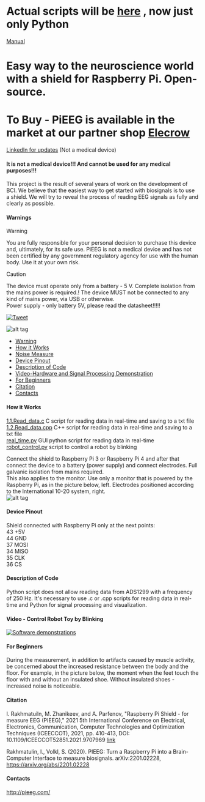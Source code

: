 # Actual scripts will be [here](https://github.com/pieeg-club) , now just only Python   
[Manual](https://colab.research.google.com/drive/1xW6fwzVdLH83zHoorjeWai6SdZoOanfA#scrollTo=9bxgisvWfs5f)  
# Easy way to the neuroscience world with a shield for Raspberry Pi. Open-source.

# To Buy - PiEEG is available in the market at our partner shop [Elecrow](https://pieeg.com/pieeg/)
[LinkedIn for updates]([https://www.linkedin.com/company/96475004/admin/feed/posts/](https://github.com/pieeg-club)) (Not a medical device)  

#### It is not a medical device!!! And cannot be used for any medical purposes!!!

This project is the result of several years of work on the development of BCI. We believe that the easiest way to get started with biosignals is to use a shield.
We will try to reveal the process of reading EEG signals as fully and clearly as possible. 

#### Warnings
>[!WARNING]
> You are fully responsible for your personal decision to purchase this device and, ultimately, for its safe use. PiEEG is not a medical device and has not been certified by any government regulatory agency for use with the human body. Use it at your own risk.  

>[!CAUTION]
> The device must operate only from a battery - 5 V. Complete isolation from the mains power is required.! The device MUST not be connected to any kind of mains power, via USB or otherwise.   
> Power supply - only battery 5V, please read the datasheet!!!!!  

[![Tweet](https://img.shields.io/twitter/url/http/shields.io.svg?style=social)](https://twitter.com/intent/tweet?text=DIY%20Brain-Computer%20Interface%20PIEEG%20&url=https://github.com/Ildaron/EEGwithRaspberryPI&hashtags=RaspberryPI,EEG,python,opensource)

![alt tag](https://github.com/Ildaron/EEGwithRaspberryPI/blob/master/Supplementary%20files/fig.15...jpg "general view")​
-  [Warning](https://github.com/Ildaron/EEGwithRaspberryPI#warning)
-  [How it Works](https://github.com/Ildaron/EEGwithRaspberryPI/blob/master/README.md#how-it-works)
-  [Noise Measure](https://github.com/Ildaron/EEGwithRaspberryPI#noise-measure)
-  [Device Pinout](https://github.com/Ildaron/EEGwithRaspberryPI/blob/master/README.md#device-pinout)   
-  [Description of Code](https://github.com/Ildaron/EEGwithRaspberryPI/blob/master/README.md#description-of-code)
-  [Video-Hardware and Signal Processing Demonstration](https://github.com/Ildaron/EEGwithRaspberryPI/blob/master/README.md#video---hardware-and-signal-processing-demonstration) 
-  [For Beginners](https://github.com/Ildaron/EEGwithRaspberryPI/blob/master/README.md#for-beginners)        
-  [Citation](https://github.com/Ildaron/EEGwithRaspberryPI/blob/master/README.md#citation)   
-  [Contacts](https://github.com/Ildaron/EEGwithRaspberryPI#contacts)  

#### How it Works   
 [1.1.Read_data.c](https://github.com/Ildaron/EEGwithRaspberryPI/blob/master/1.1.Read_data.c) C script for reading data in real-time and saving to a txt file  
 [1.2.Read_data.cpp](https://github.com/Ildaron/EEGwithRaspberryPI/blob/master/1.2.Read_data.cpp) C++ script for reading data in real-time and saving to a txt file   
 [real_time.py](https://github.com/Ildaron/EEGwithRaspberryPI/blob/master/GUI/real_time.py) GUI python script for reading data in real-time    
 [robot_control.py](https://github.com/Ildaron/EEGwithRaspberryPI/blob/master/Robot_control/robot_control.py) script to control a robot by blinking  

Connect the shield to Raspberry Pi 3 or Raspberry Pi 4 and after that connect the device to a battery (power supply) and connect electrodes.
Full galvanic isolation from mains required.  
This also applies to the monitor. Use only a monitor that is powered by the Raspberry Pi, as in the picture below, left. Electrodes positioned according to the International 10-20 system, right.    
![alt tag](https://github.com/Ildaron/EEGwithRaspberryPI/blob/master/Supplementary%20files/fig.7.bmp "general view")​

#### Device Pinout  
Shield connected with Raspberry Pi only at the next points:     
  43  +5V  
  44  GND  
  37  MOSI  
  34  MISO  
  35  CLK  
  36  CS  

  
#### Description of Code  
Python script does not allow reading data from ADS1299 with a frequency of 250 Hz. It's necessary to use .c or .cpp scripts for reading data in real-time and Python for signal processing and visualization.   


#### Video - Control Robot Toy by Blinking  
[![Software demonstrations](https://github.com/Ildaron/EEGwithRaspberryPI/blob/master/Supplementary%20files/fig.18.jpg)](https://youtu.be/wNgCEKIXGUY)      


#### For Beginners
During the measurement, in addition to artifacts caused by muscle activity, be concerned about the increased resistance between the body and the floor. For example, in the picture below, the moment when the feet touch the floor with and without an insulated shoe. Without insulated shoes - increased noise is noticeable.




#### Citation  
I. Rakhmatuiln, M. Zhanikeev, and A. Parfenov, "Raspberry Pi Shield - for measure EEG (PIEEG)," 2021 5th International Conference on Electrical, Electronics, Communication, Computer Technologies and Optimization Techniques (ICEECCOT), 2021, pp. 410-413, DOI: 10.1109/ICEECCOT52851.2021.9707969  [link](https://ieeexplore.ieee.org/document/9707969)


Rakhmatulin, I., Volkl, S. (2020). PIEEG: Turn a Raspberry Pi into a Brain-Computer Interface to measure biosignals. arXiv:2201.02228, https://arxiv.org/abs/2201.02228  

#### Contacts  
http://pieeg.com/
